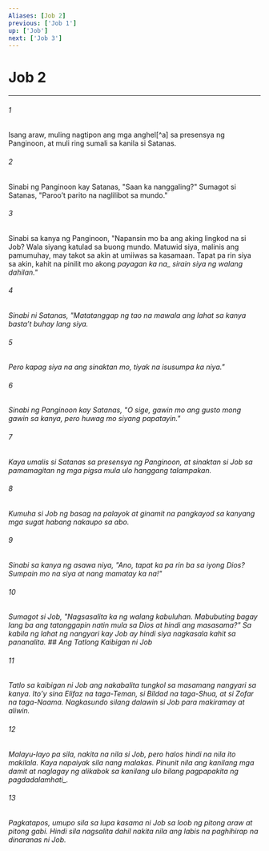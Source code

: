 ```yaml
---
Aliases: [Job 2]
previous: ['Job 1']
up: ['Job']
next: ['Job 3']
---
```

# Job 2

***






















###### 1 










Isang araw, muling nagtipon ang mga anghel[^a] sa presensya ng Panginoon, at muli ring sumali sa kanila si Satanas. 





















###### 2 










Sinabi ng Panginoon kay Satanas, "Saan ka nanggaling?" Sumagot si Satanas, "Parooʼt parito na naglilibot sa mundo." 





















###### 3 










Sinabi sa kanya ng Panginoon, "Napansin mo ba ang aking lingkod na si Job? Wala siyang katulad sa buong mundo. Matuwid siya, malinis ang pamumuhay, may takot sa akin at umiiwas sa kasamaan. Tapat pa rin siya sa akin, kahit na pinilit mo akong <i class="trans-change">payagan ka na_ sirain siya ng walang dahilan." 





















###### 4 










Sinabi ni Satanas, "Matatanggap ng tao na mawala ang lahat sa kanya bastaʼt buhay lang siya. 





















###### 5 










Pero kapag siya na ang sinaktan mo, tiyak na isusumpa ka niya." 





















###### 6 










Sinabi ng Panginoon kay Satanas, "O sige, gawin mo ang gusto mong gawin sa kanya, pero huwag mo siyang papatayin." 





















###### 7 










Kaya umalis si Satanas sa presensya ng Panginoon, at sinaktan si Job sa pamamagitan ng mga pigsa mula ulo hanggang talampakan. 





















###### 8 










Kumuha si Job ng basag na palayok at ginamit na pangkayod sa kanyang mga sugat habang nakaupo sa abo. 





















###### 9 










Sinabi sa kanya ng asawa niya, "Ano, tapat ka pa rin ba sa iyong Dios? Sumpain mo na siya at nang mamatay ka na!" 





















###### 10 










Sumagot si Job, "Nagsasalita ka ng walang kabuluhan. Mabubuting bagay lang ba ang tatanggapin natin mula sa Dios at hindi ang masasama?" Sa kabila ng lahat ng nangyari kay Job ay hindi siya nagkasala kahit sa pananalita. ## Ang Tatlong Kaibigan ni Job 





















###### 11 










Tatlo sa kaibigan ni Job ang nakabalita tungkol sa masamang nangyari sa kanya. Itoʼy sina Elifaz na taga-Teman, si Bildad na taga-Shua, at si Zofar na taga-Naama. Nagkasundo silang dalawin si Job para makiramay at aliwin. 





















###### 12 










Malayu-layo pa sila, nakita na nila si Job, pero halos hindi na nila ito makilala. Kaya napaiyak sila nang malakas. Pinunit nila ang kanilang mga damit at naglagay ng alikabok sa kanilang ulo <i class="trans-change">bilang pagpapakita ng pagdadalamhati_. 





















###### 13 










Pagkatapos, umupo sila sa lupa kasama ni Job sa loob ng pitong araw at pitong gabi. Hindi sila nagsalita dahil nakita nila ang labis na paghihirap na dinaranas ni Job.

